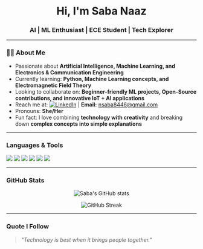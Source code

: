 <h1 align="center">Hi, I'm Saba Naaz</h1>
<h3 align="center">AI | ML Enthusiast | ECE Student | Tech Explorer</h3>

---

### 👩‍💻 About Me
- Passionate about **Artificial Intelligence, Machine Learning, and Electronics & Communication Engineering**  
- Currently learning: **Python, Machine Learning concepts, and Electromagnetic Field Theory**  
- Looking to collaborate on: **Beginner-friendly ML projects, Open-Source contributions, and innovative IoT + AI applications**  
- Reach me at: [![LinkedIn](https://img.shields.io/badge/LinkedIn-blue?logo=linkedin&logoColor=white)](https://www.linkedin.com/in/saba-naaz-2350a824b) | **Email:** nsaba8446@gmail.com  
- Pronouns: **She/Her**  
- Fun fact: I love combining **technology with creativity** and breaking down **complex concepts into simple explanations**  

---

### Languages & Tools
<p align="left">
  <img src="https://img.shields.io/badge/Python-3776AB?style=for-the-badge&logo=python&logoColor=white" />
  <img src="https://img.shields.io/badge/Machine%20Learning-102230?style=for-the-badge&logo=tensorflow&logoColor=orange" />
  <img src="https://img.shields.io/badge/Java-ED8B00?style=for-the-badge&logo=java&logoColor=white" />
  <img src="https://img.shields.io/badge/MySQL-005C84?style=for-the-badge&logo=mysql&logoColor=white" />
  <img src="https://img.shields.io/badge/Git-F05032?style=for-the-badge&logo=git&logoColor=white" />
  <img src="https://img.shields.io/badge/GitHub-181717?style=for-the-badge&logo=github&logoColor=white" />
</p>

---

### GitHub Stats
<p align="center">
  <img src="https://github-readme-stats.vercel.app/api?username=nsaba15&show_icons=true&theme=radical" alt="Saba's GitHub stats" />
</p>

<p align="center">
  <img src="https://github-readme-streak-stats.herokuapp.com/?user=nsaba15&theme=radical" alt="GitHub Streak" />
</p>

---

### Quote I Follow
> *"Technology is best when it brings people together."*  

 

